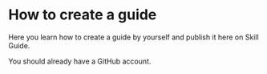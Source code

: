 # How to create a guide

Here you learn how to create a guide by yourself and publish it here on Skill Guide.

You should already have a GitHub account.